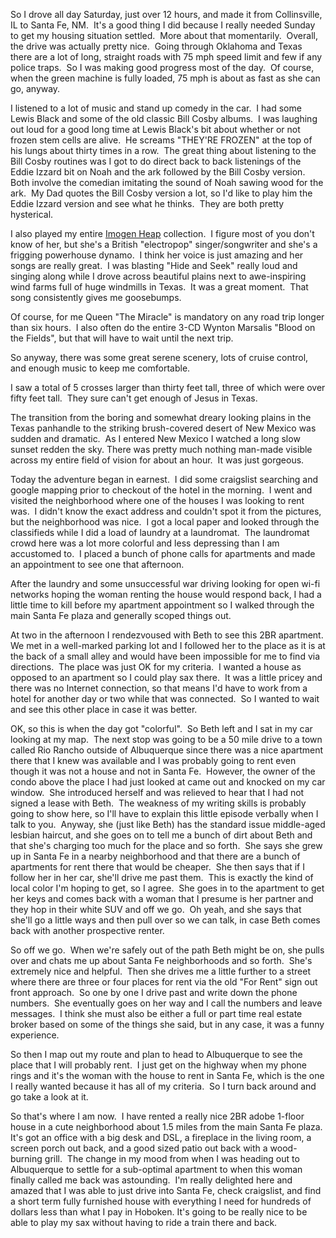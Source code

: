 So I drove all day Saturday, just over 12 hours, and made it from Collinsville, IL to Santa Fe, NM.  It's a good thing I did because I really needed Sunday to get my housing situation settled.  More about that momentarily.  Overall, the drive was actually pretty nice.  Going through Oklahoma and Texas there are a lot of long, straight roads with 75 mph speed limit and few if any police traps.  So I was making good progress most of the day.  Of course, when the green machine is fully loaded, 75 mph is about as fast as she can go, anyway.

I listened to a lot of music and stand up comedy in the car.  I had some Lewis Black and some of the old classic Bill Cosby albums.  I was laughing out loud for a good long time at Lewis Black's bit about whether or not frozen stem cells are alive.  He screams "THEY'RE FROZEN" at the top of his lungs about thirty times in a row.  The great thing about listening to the Bill Cosby routines was I got to do direct back to back listenings of the Eddie Izzard bit on Noah and the ark followed by the Bill Cosby version.  Both involve the comedian imitating the sound of Noah sawing wood for the ark.  My Dad quotes the Bill Cosby version a lot, so I'd like to play him the Eddie Izzard version and see what he thinks.  They are both pretty hysterical.

I also played my entire [Imogen Heap](http://imogenheap.com/) collection.  I figure most of you don't know of her, but she's a British "electropop" singer/songwriter and she's a frigging powerhouse dynamo.  I think her voice is just amazing and her songs are really great.  I was blasting "Hide and Seek" really loud and singing along while I drove across beautiful plains next to awe-inspiring wind farms full of huge windmills in Texas.  It was a great moment.  That song consistently gives me goosebumps.

Of course, for me Queen "The Miracle" is mandatory on any road trip longer than six hours.  I also often do the entire 3-CD Wynton Marsalis "Blood on the Fields", but that will have to wait until the next trip.

So anyway, there was some great serene scenery, lots of cruise control, and enough music to keep me comfortable.

I saw a total of 5 crosses larger than thirty feet tall, three of which were over fifty feet tall.  They sure can't get enough of Jesus in Texas.

The transition from the boring and somewhat dreary looking plains in the Texas panhandle to the striking brush-covered desert of New Mexico was sudden and dramatic.  As I entered New Mexico I watched a long slow sunset redden the sky. There was pretty much nothing man-made visible across my entire field of vision for about an hour.  It was just gorgeous.

Today the adventure began in earnest.  I did some craigslist searching and google mapping prior to checkout of the hotel in the morning.  I went and visited the neighborhood where one of the houses I was looking to rent was.  I didn't know the exact address and couldn't spot it from the pictures, but the neighborhood was nice.  I got a local paper and looked through the classifieds while I did a load of laundry at a laundromat.  The laundromat crowd here was a lot more colorful and less depressing than I am accustomed to.  I placed a bunch of phone calls for apartments and made an appointment to see one that afternoon.

After the laundry and some unsuccessful war driving looking for open wi-fi networks hoping the woman renting the house would respond back, I had a little time to kill before my apartment appointment so I walked through the main Santa Fe plaza and generally scoped things out.

At two in the afternoon I rendezvoused with Beth to see this 2BR apartment. We met in a well-marked parking lot and I followed her to the place as it is at the back of a small alley and would have been impossible for me to find via directions.  The place was just OK for my criteria.  I wanted a house as opposed to an apartment so I could play sax there.  It was a little pricey and there was no Internet connection, so that means I'd have to work from a hotel for another day or two while that was connected.  So I wanted to wait and see this other place in case it was better.

OK, so this is when the day got "colorful".  So Beth left and I sat in my car looking at my map.  The next stop was going to be a 50 mile drive to a town called Rio Rancho outside of Albuquerque since there was a nice apartment there that I knew was available and I was probably going to rent even though it was not a house and not in Santa Fe.  However, the owner of the condo above the place I had just looked at came out and knocked on my car window.  She introduced herself and was relieved to hear that I had not signed a lease with Beth.  The weakness of my writing skills is probably going to show here, so I'll have to explain this little episode verbally when I talk to you.  Anyway, she (just like Beth) has the standard issue middle-aged lesbian haircut, and she goes on to tell me a bunch of dirt about Beth and that she's charging too much for the place and so forth.  She says she grew up in Santa Fe in a nearby neighborhood and that there are a bunch of apartments for rent there that would be cheaper.  She then says that if I follow her in her car, she'll drive me past them.  This is exactly the kind of local color I'm hoping to get, so I agree.  She goes in to the apartment to get her keys and comes back with a woman that I presume is her partner and they hop in their white SUV and off we go.  Oh yeah, and she says that she'll go a little ways and then pull over so we can talk, in case Beth comes back with another prospective renter.

So off we go.  When we're safely out of the path Beth might be on, she pulls over and chats me up about Santa Fe neighborhoods and so forth.  She's extremely nice and helpful.  Then she drives me a little further to a street where there are three or four places for rent via the old "For Rent" sign out front approach.  So one by one I drive past and write down the phone numbers.  She eventually goes on her way and I call the numbers and leave messages.  I think she must also be either a full or part time real estate broker based on some of the things she said, but in any case, it was a funny experience.

So then I map out my route and plan to head to Albuquerque to see the place that I will probably rent.  I just get on the highway when my phone rings and it's the woman with the house to rent in Santa Fe, which is the one I really wanted because it has all of my criteria.  So I turn back around and go take a look at it.

So that's where I am now.  I have rented a really nice 2BR adobe 1-floor house in a cute neighborhood about 1.5 miles from the main Santa Fe plaza.  It's got an office with a big desk and DSL, a fireplace in the living room, a screen porch out back, and a good sized patio out back with a wood-burning grill.  The change in my mood from when I was heading out to Albuquerque to settle for a sub-optimal apartment to when this woman finally called me back was astounding.  I'm really delighted here and amazed that I was able to just drive into Santa Fe, check craigslist, and find a short term fully furnished house with everything I need for hundreds of dollars less than what I pay in Hoboken. It's going to be really nice to be able to play my sax without having to ride a train there and back.